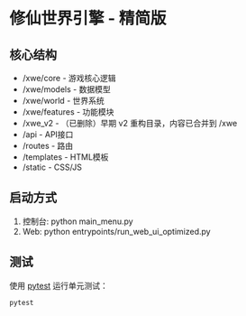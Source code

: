 # 修仙世界引擎 - 精简版

## 核心结构
- /xwe/core - 游戏核心逻辑
- /xwe/models - 数据模型
- /xwe/world - 世界系统  
- /xwe/features - 功能模块
- /xwe_v2 - （已删除）早期 v2 重构目录，内容已合并到 /xwe
- /api - API接口
- /routes - 路由
- /templates - HTML模板
- /static - CSS/JS

## 启动方式
1. 控制台: python main_menu.py
2. Web: python entrypoints/run_web_ui_optimized.py

## 测试
使用 [pytest](https://docs.pytest.org/) 运行单元测试：

```bash
pytest
```
